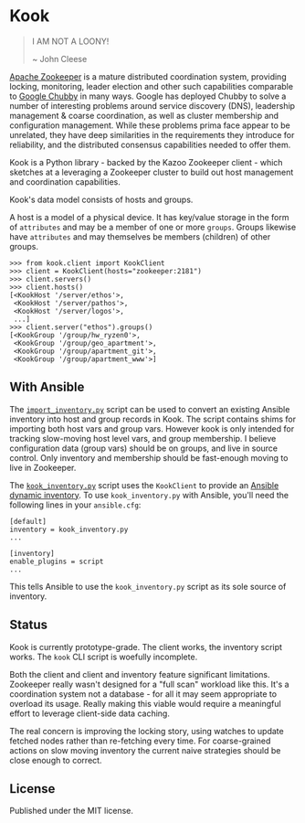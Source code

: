 # Kook

> I AM NOT A LOONY!
>
> ~ John Cleese

[Apache Zookeeper](https://zookeeper.apache.org/) is a mature distributed coordination system, providing locking, monitoring, leader election and other such capabilities comparable to [Google Chubby](https://ai.google/research/pubs/pub27897) in many ways.
Google has deployed Chubby to solve a number of interesting problems around service discovery (DNS), leadership management & coarse coordination, as well as cluster membership and configuration management.
While these problems prima face appear to be unrelated, they have deep similarities in the requirements they introduce for reliability, and the distributed consensus capabilities needed to offer them.

Kook is a Python library - backed by the Kazoo Zookeeper client - which sketches at a leveraging a Zookeeper cluster to build out host management and coordination capabilities.

Kook's data model consists of hosts and groups.

A host is a model of a physical device.
It has key/value storage in the form of `attributes` and may be a member of one or more `groups`.
Groups likewise have `attributes` and may themselves be members (children) of other groups.

```
>>> from kook.client import KookClient
>>> client = KookClient(hosts="zookeeper:2181")
>>> client.servers()
>>> client.hosts()
[<KookHost '/server/ethos'>,
 <KookHost '/server/pathos'>,
 <KookHost '/server/logos'>,
 ...]
>>> client.server("ethos").groups()
[<KookGroup '/group/hw_ryzen0'>,
 <KookGroup '/group/geo_apartment'>,
 <KookGroup '/group/apartment_git'>,
 <KookGroup '/group/apartment_www'>]
```

## With Ansible

The [`import_inventory.py`](https://git.arrdem.com/arrdem/kook/tree/import_inventory.py) script can be used to convert an existing Ansible inventory into host and group records in Kook.
The script contains shims for importing both host vars and group vars.
However kook is only intended for tracking slow-moving host level vars, and group membership.
I believe configuration data (group vars) should be on groups, and live in source control.
Only inventory and membership should be fast-enough moving to live in Zookeeper.

The [`kook_inventory.py`](https://git.arrdem.com/arrdem/kook/tree/kook_inventory.py) script uses the `KookClient` to provide an [Ansible dynamic inventory](https://docs.ansible.com/ansible/latest/user_guide/intro_dynamic_inventory.html).
To use `kook_inventory.py` with Ansible, you'll need the following lines in your `ansible.cfg`:

```
[default]
inventory = kook_inventory.py
...

[inventory]
enable_plugins = script
...
```

This tells Ansible to use the `kook_inventory.py` script as its sole source of inventory.

## Status

Kook is currently prototype-grade.
The client works, the inventory script works.
The `kook` CLI script is woefully incomplete.

Both the client and client and inventory feature significant limitations.
Zookeeper really wasn't designed for a "full scan" workload like this.
It's a coordination system not a database - for all it may seem appropriate to overload its usage.
Really making this viable would require a meaningful effort to leverage client-side data caching.

The real concern is improving the locking story, using watches to update fetched nodes rather than re-fetching every time.
For coarse-grained actions on slow moving inventory the current naive strategies should be close enough to correct.

## License

Published under the MIT license.
